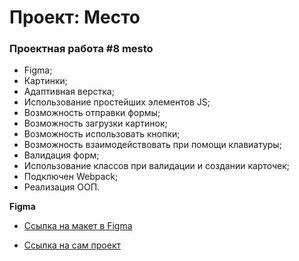 # Проект: Место

### Проектная работа #8 mesto

* Figma;
* Картинки;
* Адаптивная верстка;
* Использование простейших элементов JS;
* Возможность отправки формы;
* Возможность загрузки картинок;
* Возможность использовать кнопки;
* Возможность взаимодействовать при помощи клавиатуры;
* Валидация форм;
* Использование классов при валидации и создании карточек;
* Подключен Webpack;
* Реализация ООП.


**Figma**

* [Ссылка на макет в Figma](https://www.figma.com/file/kRVLKwYG3d1HGLvh7JFWRT/JavaScript.-Sprint-6?node-id=1124%3A73)

* [Ссылка на сам проект](https://exe-lsior.github.io/mesto/) 

